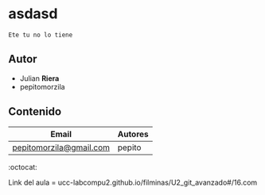 # asdasd
	Ete tu no lo tiene

## Autor
* Julian **Riera**
* pepitomorzila

## Contenido

| Email | Autores |
|-------|---------|
|pepitomorzila@gmail.com| pepito |

:octocat:

Link del aula = ucc-labcompu2.github.io/filminas/U2_git_avanzado#/16.com
